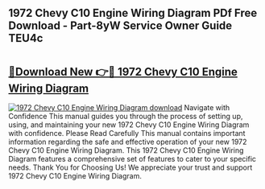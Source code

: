 ## 1972 Chevy C10 Engine Wiring Diagram PDf Free Download - Part-8yW Service Owner Guide TEU4c

# <h2><a href="http://dfjbbqw.blite.top/?on=1972+Chevy+C10+Engine+Wiring+Diagram">🔗Download New 👉🔴 1972 Chevy C10 Engine Wiring Diagram</a></h2>

[![1972 Chevy C10 Engine Wiring Diagram download](https://i.imgur.com/lujVjoI.png)](http://dfjbbqw.blite.top/?on=1972+Chevy+C10+Engine+Wiring+Diagram)
Navigate with Confidence This manual guides you through the process of setting up, using, and maintaining your new 1972 Chevy C10 Engine Wiring Diagram with confidence. Please Read Carefully This manual contains important information regarding the safe and effective operation of your new 1972 Chevy C10 Engine Wiring Diagram. This 1972 Chevy C10 Engine Wiring Diagram features a comprehensive set of features to cater to your specific needs. Thank You for Choosing Us! We appreciate your trust and support 1972 Chevy C10 Engine Wiring Diagram.
